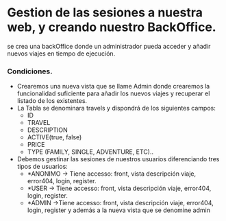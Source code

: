 <h1>Gestion de las sesiones a nuestra web, y creando nuestro BackOffice.</h1>
<p>se crea una backOffice donde un administrador pueda acceder y añadir nuevos viajes en tiempo de ejecución.
<h3>Condiciones.</h3>
<ul>
<li>Crearemos una nueva vista que se llame Admin donde crearemos la funcionalidad suficiente para añadir los nuevos viajes
y recuperar el listado de los existentes.
<li>La Tabla se denominara travels y dispondrá de los siguientes campos:
<ul>
  <li>ID
  <li>TRAVEL
  <li>DESCRIPTION
  <li>ACTIVE(true, false)
  <li>PRICE
  <li>TYPE (FAMILY, SINGLE, ADVENTURE, ETC)..
 </ul>
<li>Debemos gestinar las sesiones de nuestros usuarios diferenciando tres tipos de usuarios: 
<ul>
<li>*ANONIMO -> Tiene accesso: front, vista descripción viaje, error404, login, register. 
<li>*USER -> Tiene accesso: front, vista descripción viaje, error404, login, register. 
<li>*ADMIN ->Tiene accesso: front, vista descripción viaje, error404, login, register y además a la nueva vista que se
denomine admin
</ul>
</ul>
